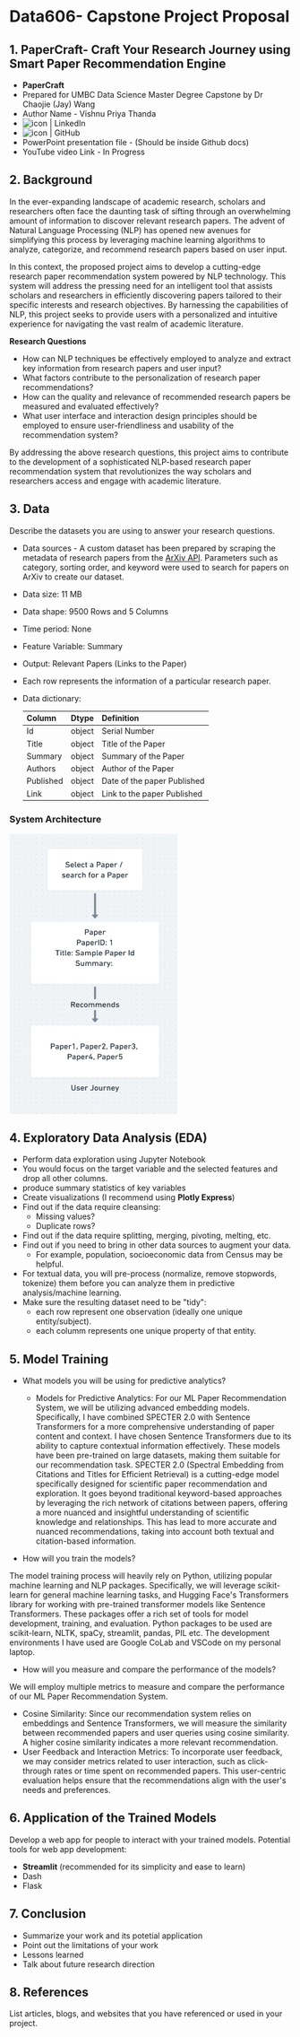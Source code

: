 #  Data606- Capstone Project Proposal
 
## 1. PaperCraft- Craft Your Research Journey using Smart Paper Recommendation Engine

- **PaperCraft**
- Prepared for UMBC Data Science Master Degree Capstone by Dr Chaojie (Jay) Wang
- Author Name - Vishnu Priya Thanda
- <a href="https://github.com/Vishnupriya-T"><img align="left" src="https://img.shields.io/badge/-GitHub-CD5C5C?logo=github&style=flat" alt="icon | LinkedIn"/></a>  
- <a href="https://www.linkedin.com/in/vishnu-priya-t/"><img align="left" src="https://img.shields.io/badge/-LinkedIn-1E90FF?logo=linkedin&style=flat" alt="icon | GitHub"/></a>
- PowerPoint presentation file - (Should be inside Github docs)
- YouTube video Link - In Progress
    
## 2. Background

In the ever-expanding landscape of academic research, scholars and researchers often face the daunting task of sifting through an overwhelming amount of information to discover relevant research papers. The advent of Natural Language Processing (NLP) has opened new avenues for simplifying this process by leveraging machine learning algorithms to analyze, categorize, and recommend research papers based on user input.

In this context, the proposed project aims to develop a cutting-edge research paper recommendation system powered by NLP technology. This system will address the pressing need for an intelligent tool that assists scholars and researchers in efficiently discovering papers tailored to their specific interests and research objectives. By harnessing the capabilities of NLP, this project seeks to provide users with a personalized and intuitive experience for navigating the vast realm of academic literature. 


**Research Questions**

- How can NLP techniques be effectively employed to analyze and extract key information from research papers and user input?
- What factors contribute to the personalization of research paper recommendations?
- How can the quality and relevance of recommended research papers be measured and evaluated effectively?
- What user interface and interaction design principles should be employed to ensure user-friendliness and usability of the recommendation system?

By addressing the above research questions, this project aims to contribute to the development of a sophisticated NLP-based research paper recommendation system that revolutionizes the way scholars and researchers access and engage with academic literature.


## 3. Data 

Describe the datasets you are using to answer your research questions.

- Data sources - A custom dataset has been prepared by scraping the metadata of research papers from the <a href="https://export.arxiv.org/">ArXiv API</a>. Parameters such as category, sorting order, and keyword were used to search for papers on ArXiv to create our dataset.

- Data size: 11 MB
- Data shape: 9500 Rows and 5 Columns
- Time period: None
- Feature Variable: Summary
- Output: Relevant Papers (Links to the Paper)
- Each row represents the information of a particular research paper.
- Data dictionary:


  |   Column   |   Dtype   |       Definition       |
  |------------|-----------|------------------------|
  |     Id     |   object  |   Serial Number        |
  |    Title   |   object  |   Title of the Paper   |
  |   Summary  |   object  |   Summary of the Paper |
  |   Authors  |   object  |   Author of the Paper  |
  | Published  |   object  |   Date of the paper Published       |
  |    Link    |   object  |   Link to the paper Published       |

### System Architecture

<img align="center" src="diagram.jpg" alt="User flow" width="300" height="500">


## 4. Exploratory Data Analysis (EDA)

- Perform data exploration using Jupyter Notebook
- You would focus on the target variable and the selected features and drop all other columns.
- produce summary statistics of key variables
- Create visualizations (I recommend using **Plotly Express**)
- Find out if the data require cleansing:
  - Missing values?
  - Duplicate rows? 
- Find out if the data require splitting, merging, pivoting, melting, etc.
- Find out if you need to bring in other data sources to augment your data.
  - For example, population, socioeconomic data from Census may be helpful.
- For textual data, you will pre-process (normalize, remove stopwords, tokenize) them before you can analyze them in predictive analysis/machine learning.
- Make sure the resulting dataset need to be "tidy":
  - each row represent one observation (ideally one unique entity/subject).
  - each columm represents one unique property of that entity. 

## 5. Model Training 

- What models you will be using for predictive analytics?
   - Models for Predictive Analytics:
 For our ML Paper Recommendation System, we will be utilizing advanced embedding models. Specifically, I have combined SPECTER 2.0 with  Sentence Transformers for a more comprehensive understanding of paper content and context. I have chosen Sentence Transformers due to its 
 ability to capture contextual information effectively. These models have been pre-trained on large datasets, making them suitable for our 
 recommendation task.
 SPECTER 2.0 (Spectral Embedding from Citations and Titles for Efficient Retrieval) is a cutting-edge model specifically designed for 
 scientific paper recommendation and exploration. It goes beyond traditional keyword-based approaches by leveraging the rich network of 
 citations between papers, offering a more nuanced and insightful understanding of scientific knowledge and relationships.
 This has lead to more accurate and nuanced recommendations, taking into account both textual and citation-based information.
   
- How will you train the models?

 The model training process will heavily rely on Python, utilizing popular machine learning and NLP packages. Specifically, we will 
 leverage scikit-learn for general machine learning tasks, and Hugging Face's Transformers library for working with pre-trained transformer 
 models like Sentence Transformers. These packages offer a rich set of tools for model development, training, and evaluation.
 Python packages to be used are scikit-learn, NLTK, spaCy, streamlit, pandas, PIL etc.
 The development environments I have used are Google CoLab and VSCode on my personal laptop.

- How will you measure and compare the performance of the models?

We will employ multiple metrics to measure and compare the performance of our ML Paper Recommendation System.
   - Cosine Similarity:
  Since our recommendation system relies on embeddings and Sentence Transformers, we will measure the similarity between recommended papers and user queries using cosine similarity. A higher cosine similarity indicates a more relevant recommendation.
   - User Feedback and Interaction Metrics:
  To incorporate user feedback, we may consider metrics related to user interaction, such as click-through rates or time spent on recommended papers. This user-centric evaluation helps ensure that the recommendations align with the user's needs and preferences.

## 6. Application of the Trained Models

Develop a web app for people to interact with your trained models. Potential tools for web app development:

- **Streamlit** (recommended for its simplicity and ease to learn)
- Dash
- Flask

## 7. Conclusion

- Summarize your work and its potetial application
- Point out the limitations of your work
- Lessons learned 
- Talk about future research direction

## 8. References 

List articles, blogs, and websites that you have referenced or used in your project.
